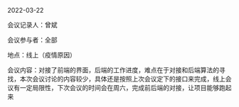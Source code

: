 2022-03-22

会议记录人：曾斌

会议参与者：全部

地点：线上（疫情原因）

会议内容：对接了前端的界面，后端的工作进度，难点在于对接和后端算法的寻找，本次会议讨论的内容较少，具体还是按照上次会议定下的接口来完成，线上会议有一定局限性，下次会议的时间会在周六，完成前后端的对接，让项目能够跑起来

